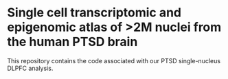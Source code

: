 # Single cell transcriptomic and epigenomic atlas of >2M nuclei from the human PTSD brain

This repository contains the code associated with our PTSD single-nucleus DLPFC analysis. 
